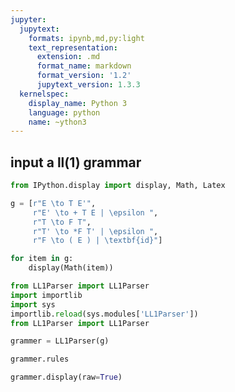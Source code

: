 ```yaml
---
jupyter:
  jupytext:
    formats: ipynb,md,py:light
    text_representation:
      extension: .md
      format_name: markdown
      format_version: '1.2'
      jupytext_version: 1.3.3
  kernelspec:
    display_name: Python 3
    language: python
    name: ~ython3
---
```


## input a ll(1) grammar

```python
from IPython.display import display, Math, Latex 
```

```python
g = [r"E \to T E'", 
     r"E' \to + T E | \epsilon ", 
     r"T \to F T", 
     r"T' \to *F T' | \epsilon ",
     r"F \to ( E ) | \textbf{id}"]
```

```python
for item in g:
    display(Math(item)) 
```

```python
from LL1Parser import LL1Parser
import importlib
import sys
importlib.reload(sys.modules['LL1Parser'])
from LL1Parser import LL1Parser
```

```python
grammer = LL1Parser(g)
```

```python
grammer.rules
```

```python
grammer.display(raw=True)
```

```python

```
